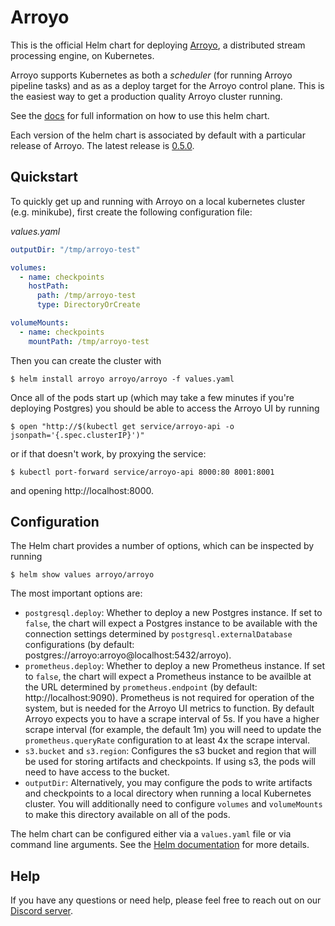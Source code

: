 # Arroyo

This is the official Helm chart for deploying [Arroyo](https://github.com/ArroyoSystems/arroyo), a distributed stream
processing engine, on Kubernetes.

Arroyo supports Kubernetes as both a _scheduler_ (for running Arroyo pipeline tasks) and as as a deploy target for the
Arroyo control plane. This is the easiest way to get a production quality Arroyo cluster running.

See the [docs](https://doc.arroyo.dev/deployment/kubernetes) for full information on how to use this helm chart.

Each version of the helm chart is associated by default with a particular release of Arroyo. The latest release
is [0.5.0](https://www.arroyo.dev/blog/arroyo-0-5-0).

## Quickstart

To quickly get up and running with Arroyo on a local kubernetes cluster (e.g. minikube), first create the following
configuration file:

_values.yaml_

```yaml
outputDir: "/tmp/arroyo-test"

volumes:
  - name: checkpoints
    hostPath:
      path: /tmp/arroyo-test
      type: DirectoryOrCreate

volumeMounts:
  - name: checkpoints
    mountPath: /tmp/arroyo-test
```

Then you can create the cluster with

```
$ helm install arroyo arroyo/arroyo -f values.yaml
```

Once all of the pods start up (which may take a few minutes if you're deploying Postgres) you should be able to access
the Arroyo UI by running

```
$ open "http://$(kubectl get service/arroyo-api -o jsonpath='{.spec.clusterIP}')"
```

or if that doesn't work, by proxying the service:

```
$ kubectl port-forward service/arroyo-api 8000:80 8001:8001
```

and opening http://localhost:8000.


## Configuration

The Helm chart provides a number of options, which can be inspected by running

```
$ helm show values arroyo/arroyo
```

The most important options are:

- `postgresql.deploy`: Whether to deploy a new Postgres instance. If set to `false`, the chart will expect a Postgres
  instance to be available with the connection settings determined by `postgresql.externalDatabase` configurations
  (by default: postgres://arroyo:arroyo@localhost:5432/arroyo).
- `prometheus.deploy`: Whether to deploy a new Prometheus instance. If set to `false`, the chart will expect a
  Prometheus instance to be availble at the URL determined by `prometheus.endpoint` (by default: http://localhost:9090).
  Prometheus is not required for operation of the system, but is needed for the Arroyo UI metrics to function. By
  default Arroyo expects you to have a scrape interval of 5s. If you have a higher scrape interval (for example, the
  default 1m) you will need to update the `prometheus.queryRate` configuration to at least 4x the scrape interval.
- `s3.bucket` and `s3.region`: Configures the s3 bucket and region that will be used for storing artifacts and
  checkpoints. If using s3, the pods will need to have access to the bucket.
- `outputDir`: Alternatively, you may configure the pods to write artifacts and checkpoints to a local directory when
  running a local Kubernetes cluster. You will additionally need to configure `volumes` and `volumeMounts` to make this
  directory available on all of the pods.


The helm chart can be configured either via a `values.yaml` file or via command line arguments. See the
[Helm documentation](https://helm.sh/docs/intro/using_helm/#customizing-the-chart-before-installing) for more details.

## Help

If you have any questions or need help, please feel free to reach out on our
[Discord server](https://discord.gg/cjCr5rVmyR).
